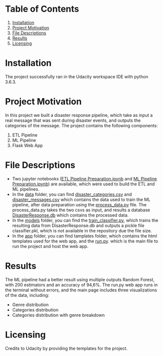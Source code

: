 # Table of Contents
1. [Installation](https://github.com/rmtkd/project-1/blob/main/README.md#installation)
2. [Project Motivation](https://github.com/rmtkd/project-1/blob/main/README.md#project-motivation)
3. [File Descriptions](https://github.com/rmtkd/project-1/blob/main/README.md#file-descriptions)
4. [Results](https://github.com/rmtkd/project-1/blob/main/README.md#results)
5. [Licensing](https://github.com/rmtkd/project-1/blob/main/README.md#licensing)

# Installation

The project successfully ran in the Udacity workspace IDE with python 3.6.3.

# Project Motivation

In this project we built a disaster response pipeline, which take as input a real message that was sent during disaster events, and outputs the categories of the message. The project contains the following components:
1. ETL Pipeline
2. ML Pipeline
3. Flask Web App

# File Descriptions

- Two jupyter notebooks ([ETL Pipeline Preparation.ipynb](https://github.com/rmtkd/project-2/blob/main/ETL%20Pipeline%20Preparation.ipynb) and [ML Pipeline Preparation.ipynb](https://github.com/rmtkd/project-2/blob/main/ML%20Pipeline%20Preparation.ipynb)) are available, which were used to build the ETL and ML pipelines.
- In the [data](https://github.com/rmtkd/project-2/tree/main/data) folder, you can find [disaster_categories.csv](https://github.com/rmtkd/project-2/blob/main/data/disaster_categories.csv) and [disaster_messages.csv](https://github.com/rmtkd/project-2/blob/main/data/disaster_messages.csv) which contains the data used to train the ML pipeline, after data preparation using the [process_data.py](https://github.com/rmtkd/project-2/blob/main/data/process_data.py) file. The process_data.py takes the two csvs as input, and results a database [DisasterResponse.db](https://github.com/rmtkd/project-2/blob/main/data/DisasterResponse.db) which contains the processed data.
- In the [models](https://github.com/rmtkd/project-2/tree/main/models) folder, you can find the [train_classifier.py](https://github.com/rmtkd/project-2/blob/main/models/train_classifier.py), which trains the resulting data from DisasterResponse.db and outputs a pickle file classifier.pkl, which is not available in the repository due the file size.
- In the [app](https://github.com/rmtkd/project-2/tree/main/app) folder, you can find tamplates folder, which contains the html templates used for the web app, and the [run.py](https://github.com/rmtkd/project-2/blob/main/app/run.py). which is the main file to run the project and host the web app.

# Results

The ML pipeline had a better result using multiple outputs Random Forest, with 200 estimators and an accuracy of 94,6%.
The run.py web app runs in the terminal without errors, and the main page includes three visualizations of the data, including:
- Genre distribution
- Categories distribution
- Categories distribution with genre breakdown

# Licensing

Credits to Udacity by providing the templates for the project.
